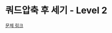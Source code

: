 # 쿼드압축 후 세기 - Level 2

[문제 링크](https://school.programmers.co.kr/learn/courses/30/lessons/68936?language=kotlin)
